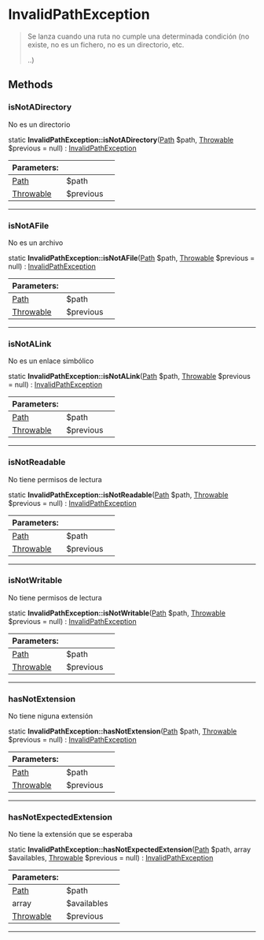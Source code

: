 
                                                                                                                                            
    
# InvalidPathException


> Se lanza cuando una ruta no cumple una determinada condición
(no existe, no es un fichero, no es un directorio, etc.
>
> ..)








## Methods

### isNotADirectory
No es un directorio


static **InvalidPathException::isNotADirectory**([Path](../../../../Path.md) $path, [Throwable](../../../../Throwable.md) $previous = null) : [InvalidPathException](../../../../InvalidPathException.md)


|Parameters: | | |
| --- | --- | --- |
|[Path](../../../../Path.md) |$path |  |
|[Throwable](../../../../Throwable.md) |$previous |  |

---


### isNotAFile
No es un archivo


static **InvalidPathException::isNotAFile**([Path](../../../../Path.md) $path, [Throwable](../../../../Throwable.md) $previous = null) : [InvalidPathException](../../../../InvalidPathException.md)


|Parameters: | | |
| --- | --- | --- |
|[Path](../../../../Path.md) |$path |  |
|[Throwable](../../../../Throwable.md) |$previous |  |

---


### isNotALink
No es un enlace simbólico


static **InvalidPathException::isNotALink**([Path](../../../../Path.md) $path, [Throwable](../../../../Throwable.md) $previous = null) : [InvalidPathException](../../../../InvalidPathException.md)


|Parameters: | | |
| --- | --- | --- |
|[Path](../../../../Path.md) |$path |  |
|[Throwable](../../../../Throwable.md) |$previous |  |

---


### isNotReadable
No tiene permisos de lectura


static **InvalidPathException::isNotReadable**([Path](../../../../Path.md) $path, [Throwable](../../../../Throwable.md) $previous = null) : [InvalidPathException](../../../../InvalidPathException.md)


|Parameters: | | |
| --- | --- | --- |
|[Path](../../../../Path.md) |$path |  |
|[Throwable](../../../../Throwable.md) |$previous |  |

---


### isNotWritable
No tiene permisos de lectura


static **InvalidPathException::isNotWritable**([Path](../../../../Path.md) $path, [Throwable](../../../../Throwable.md) $previous = null) : [InvalidPathException](../../../../InvalidPathException.md)


|Parameters: | | |
| --- | --- | --- |
|[Path](../../../../Path.md) |$path |  |
|[Throwable](../../../../Throwable.md) |$previous |  |

---


### hasNotExtension
No tiene niguna extensión


static **InvalidPathException::hasNotExtension**([Path](../../../../Path.md) $path, [Throwable](../../../../Throwable.md) $previous = null) : [InvalidPathException](../../../../InvalidPathException.md)


|Parameters: | | |
| --- | --- | --- |
|[Path](../../../../Path.md) |$path |  |
|[Throwable](../../../../Throwable.md) |$previous |  |

---


### hasNotExpectedExtension
No tiene la extensión que se esperaba


static **InvalidPathException::hasNotExpectedExtension**([Path](../../../../Path.md) $path, array $availables, [Throwable](../../../../Throwable.md) $previous = null) : [InvalidPathException](../../../../InvalidPathException.md)


|Parameters: | | |
| --- | --- | --- |
|[Path](../../../../Path.md) |$path |  |
|array |$availables |  |
|[Throwable](../../../../Throwable.md) |$previous |  |

---


                                                                                                                                                                                                                                                                                                                                                                                                            
    
                                                                                                                                                                                                                                                                             
                